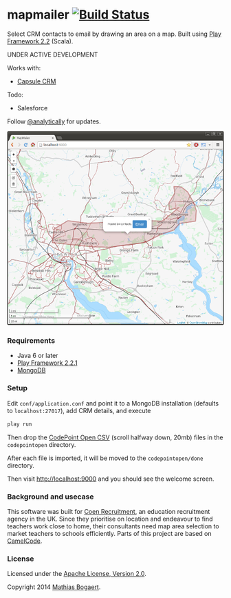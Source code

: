 mapmailer [![Build Status](https://travis-ci.org/analytically/mapmailer.png)](https://travis-ci.org/analytically/mapmailer)
=========

Select CRM contacts to email by drawing an area on a map. Built using [Play Framework 2.2](http://www.playframework.org) (Scala).

UNDER ACTIVE DEVELOPMENT

Works with:
  - [Capsule CRM](http://www.capsulecrm.com/)

Todo:
  - Salesforce

Follow [@analytically](http://twitter.com/analytically) for updates.

![screenshot](screenshot.png)

### Requirements

- Java 6 or later
- [Play Framework 2.2.1](http://www.playframework.org)
- [MongoDB](http://www.mongodb.org)

### Setup

Edit `conf/application.conf` and point it to a MongoDB installation (defaults to `localhost:27017`), add CRM details, and execute

``` sh
play run
```

Then drop the [CodePoint Open CSV](https://www.ordnancesurvey.co.uk/opendatadownload/products.html) (scroll halfway down, 20mb)
files in the `codepointopen` directory.

After each file is imported, it will be moved to the `codepointopen/done` directory.

Then visit [http://localhost:9000](http://localhost:9000) and you should see the welcome screen.

### Background and usecase

This software was built for [Coen Recruitment](http://www.coen.co.uk/), an education recruitment agency in the UK. Since
they prioritise on location and endeavour to find teachers work close to home, their consultants need map area selection
to market teachers to schools efficiently. Parts of this project are based on [CamelCode](https://github.com/analytically/camelcode).

### License

Licensed under the [Apache License, Version 2.0](http://www.apache.org/licenses/LICENSE-2.0).

Copyright 2014 [Mathias Bogaert](mailto:mathias.bogaert@gmail.com).